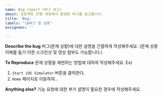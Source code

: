 ```yaml
---
name: Bug report (버그 보고)
about: 프로젝트 진행 과정에서 발생한 버그를 보고합니다.
title: 'Bug: '
labels: "\b버그 및 오류"
assignees: ''

---
```


**Describe the bug**
버그(문제 상황)에 대한 설명을 간결하게 작성해주세요.
(문제 상황 이해를 돕기 이한 스크린샷 및 영상 첨부도 가능합니다.)

**To Reproduce**
문제 상황을 재현하는 방법에 대하여 작성해주세요.
Ex)
1. `Start iOS Simulator` 버튼을 클릭한다.
2. `Home` 페이지로 이동하여...

**Anything else?**
기능 요청에 대한 부가 설명이 필요한 경우에 작성해주세요.
